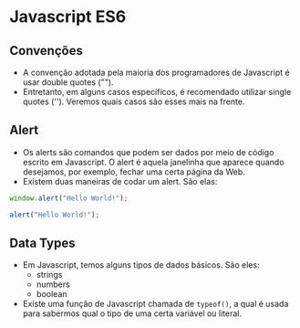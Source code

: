 # Javascript ES6

## Convenções
* A convenção adotada pela maioria dos programadores de Javascript é usar double quotes ("").
* Entretanto, em alguns casos específicos, é recomendado utilizar single quotes (''). Veremos quais casos são esses mais na frente.

## Alert
* Os alerts são comandos que podem ser dados por meio de código escrito em Javascript. O alert é aquela janelinha que aparece quando desejamos, por exemplo, fechar uma certa página da Web.
* Existem duas maneiras de codar um alert. São elas:
```javascript
window.alert("Hello World!");

alert("Hello World!");
```

## Data Types
* Em Javascript, temos alguns tipos de dados básicos. São eles:
  * strings
  * numbers
  * boolean
* Existe uma função de Javascript chamada de ```typeof()```, a qual é usada para sabermos qual o tipo de uma certa variável ou literal.
